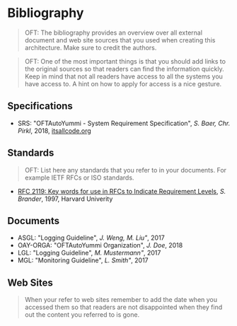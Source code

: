 <!--
  #%L
  OpenFastTrace
  %%
  Copyright (C) 2018 itsallcode.org
  %%
  This document is based on https://arc42.org by Dr. G. Starke & Dr. P. Hruschka
  with modifications and additions from itsallcode.org, licensed under CC-BY-SA 4.0
  #L%
  -->
  
# Bibliography

> OFT: The bibliography provides an overview over all external document and web site sources that you used when creating this architecture. Make sure to credit the authors.

> OFT: One of the most important things is that you should add links to the original sources so that readers can find the information quickly. Keep in mind that not all readers have access to all the systems you have access to. A hint on how to apply for access is a nice gesture.

## Specifications

* <a name="srs"></a>SRS: "OFTAutoYummi - System Requirement Specification", *S. Baer, Chr. Pirkl*, 2018, [itsallcode.org](https://itsallcode.org)

## Standards

> OFT: List here any standards that you refer to in your documents. For example IETF RFCs or ISO standards.

* <a name="rfc2119"></a> [RFC 2119: Key words for use in RFCs to Indicate Requirement Levels](https://tools.ietf.org/html/rfc2119), *S. Brander*, 1997, Harvard Univerity

## Documents

* <a name="acgl"></a>ASGL: "Logging Guideline", *J. Weng, M. Liu"*, 2017
* <a name="oay-orga"></a>OAY-ORGA: "OFTAutoYummi Organization", *J. Doe*, 2018
* <a name="lgl"></a>LGL: "Logging Guideline", *M. Mustermann"*, 2017
* <a name="mgl"></a>MGL: "Monitoring Guideline", *L. Smith"*, 2017

## Web Sites

> When your refer to web sites remember to add the date when you accessed them so that readers are not disappointed when they find out the content you referred to is gone.
